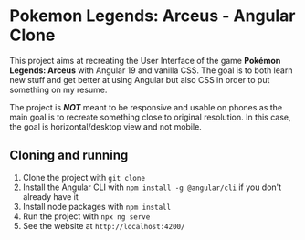 # Pokemon Legends: Arceus - Angular Clone

This project aims at recreating the User Interface of the game **Pokémon Legends: Arceus** with Angular 19 and vanilla CSS.
The goal is to both learn new stuff and get better at using Angular but also CSS in order to put something on my resume.

The project is ***NOT*** meant to be responsive and usable on phones as the main goal is to recreate something close to original resolution. In this case, the goal is horizontal/desktop view and not mobile.

## Cloning and running

1. Clone the project with `git clone`
2. Install the Angular CLI with `npm install -g @angular/cli` if you don't already have it
3. Install node packages with `npm install`
4. Run the project with `npx ng serve`
5. See the website at `http://localhost:4200/`
